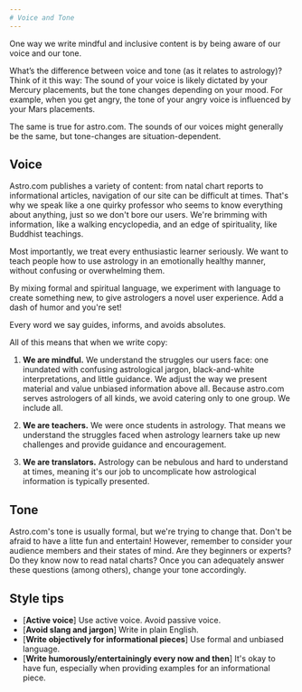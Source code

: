 ```yaml
---
# Voice and Tone
---
```


One way we write mindful and inclusive content is by being aware of our voice and our tone.

What’s the difference between voice and tone (as it relates to astrology)? Think of it this way: The sound of your voice is likely dictated by your Mercury placements, but the tone changes depending on your mood. For example, when you get angry, the tone of your angry voice is influenced by your Mars placements.

The same is true for astro.com. The sounds of our voices might generally be the same, but tone-changes are situation-dependent.

## Voice

Astro.com publishes a variety of content: from natal chart reports to informational articles, navigation of our site can be difficult at times. That's why we speak like a one quirky professor who seems to know everything about anything, just so we don't bore our users. We're brimming with information, like a walking encyclopedia, and an edge of spirituality, like Buddhist teachings.

Most importantly, we treat every enthusiastic learner seriously. We want to teach people how to use astrology in an emotionally healthy manner, without confusing or overwhelming them.  

By mixing formal and spiritual language, we experiment with language to create something new, to give astrologers a novel user experience. Add a dash of humor and you're set!  

Every word we say guides, informs, and avoids absolutes.

All of this means that when we write copy:

1. **We are mindful.** We understand the struggles our users face: one inundated with confusing astrological jargon, black-and-white interpretations, and little guidance. We adjust the way we present material and value unbiased information above all. Because astro.com serves astrologers of all kinds, we avoid catering only to one group. We include all. 

2. **We are teachers.** We were once students in astrology. That means we understand the struggles faced when astrology learners take up new challenges and provide guidance and encouragement.

3. **We are translators.** Astrology can be nebulous and hard to understand at times, meaning it's our job to uncomplicate how astrological information is typically presented. 

## Tone

Astro.com's tone is usually formal, but we're trying to change that. Don't be afraid to have a litte fun and entertain! However, remember to consider your audience members and their states of mind. Are they beginners or experts? Do they know now to read natal charts? Once you can adequately answer these questions (among others), change your tone accordingly. 


## Style tips

* [**Active voice**] Use active voice. Avoid passive voice.
* [**Avoid slang and jargon**] Write in plain English.
* [**Write objectively for informational pieces**] Use formal and unbiased language.
* [**Write humorously/entertainingly every now and then**] It's okay to have fun, especially when providing examples for an informational piece. 
